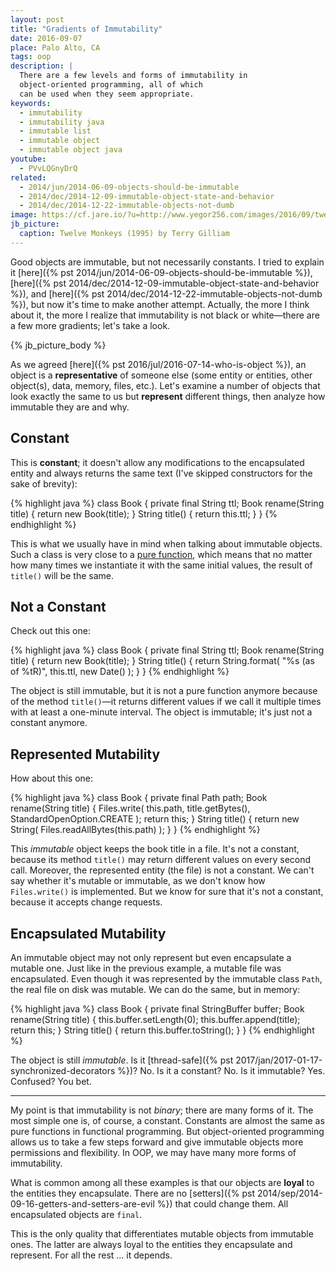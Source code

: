 ```yaml
---
layout: post
title: "Gradients of Immutability"
date: 2016-09-07
place: Palo Alto, CA
tags: oop
description: |
  There are a few levels and forms of immutability in
  object-oriented programming, all of which
  can be used when they seem appropriate.
keywords:
  - immutability
  - immutability java
  - immutable list
  - immutable object
  - immutable object java
youtube:
  - PVvLQGnyDrQ
related:
  - 2014/jun/2014-06-09-objects-should-be-immutable
  - 2014/dec/2014-12-09-immutable-object-state-and-behavior
  - 2014/dec/2014-12-22-immutable-objects-not-dumb
image: https://cf.jare.io/?u=http://www.yegor256.com/images/2016/09/twelve-monkeys.jpg
jb_picture:
  caption: Twelve Monkeys (1995) by Terry Gilliam
---
```


Good objects are immutable, but not necessarily constants.
I tried to explain it [here]({% pst 2014/jun/2014-06-09-objects-should-be-immutable %}),
[here]({% pst 2014/dec/2014-12-09-immutable-object-state-and-behavior %}), and
[here]({% pst 2014/dec/2014-12-22-immutable-objects-not-dumb %}),
but now it's time to make another attempt. Actually, the more I think about it,
the more I realize that immutability is not black or white&mdash;there
are a few more gradients; let's take a look.

<!--more-->

{% jb_picture_body %}

As we agreed [here]({% pst 2016/jul/2016-07-14-who-is-object %}),
an object is a **representative** of someone else
(some entity or entities, other object(s), data, memory, files, etc.).
Let's examine a number of objects that look exactly the same
to us but **represent** different things, then analyze how
immutable they are and why.

## Constant

This is **constant**; it doesn't allow any modifications
to the encapsulated entity and always returns the same text
(I've skipped constructors for the sake of brevity):

{% highlight java %}
class Book {
  private final String ttl;
  Book rename(String title) {
    return new Book(title);
  }
  String title() {
    return this.ttl;
  }
}
{% endhighlight %}

This is what we usually have in mind when talking about immutable
objects. Such a class is very close to a
[pure function](https://en.wikipedia.org/wiki/Pure_function),
which means that no matter how many times we instantiate it with
the same initial values, the result of `title()` will be the same.

## Not a Constant

Check out this one:

{% highlight java %}
class Book {
  private final String ttl;
  Book rename(String title) {
    return new Book(title);
  }
  String title() {
    return String.format(
      "%s (as of %tR)", this.ttl, new Date()
    );
  }
}
{% endhighlight %}

The object is still immutable, but it is not a pure
function anymore because of the method `title()`&mdash;it returns different values if we call it
multiple times with at least a one-minute interval. The object
is immutable; it's just not a constant anymore.

## Represented Mutability

How about this one:

{% highlight java %}
class Book {
  private final Path path;
  Book rename(String title) {
    Files.write(
      this.path,
      title.getBytes(),
      StandardOpenOption.CREATE
    );
    return this;
  }
  String title() {
    return new String(
      Files.readAllBytes(this.path)
    );
  }
}
{% endhighlight %}

This _immutable_ object keeps the book title in a file. It's not a constant,
because its method `title()` may return different values on every
second call. Moreover, the represented entity (the file) is not a constant.
We can't say whether it's mutable or immutable, as we don't know how `Files.write()`
is implemented. But we know for sure that it's not a constant, because it
accepts change requests.

## Encapsulated Mutability

An immutable object may not only represent but even
encapsulate a mutable one. Just like in the
previous example, a mutable file was encapsulated. Even though it
was represented by the immutable class `Path`, the real file on disk
was mutable. We can do the same, but in memory:

{% highlight java %}
class Book {
  private final StringBuffer buffer;
  Book rename(String title) {
    this.buffer.setLength(0);
    this.buffer.append(title);
    return this;
  }
  String title() {
    return this.buffer.toString();
  }
}
{% endhighlight %}

The object is still _immutable_. Is it
[thread-safe]({% pst 2017/jan/2017-01-17-synchronized-decorators %})? No. Is it a constant?
No. Is it immutable? Yes. Confused? You bet.

<hr/>

My point is that immutability is not _binary_; there are many
forms of it. The most simple one is, of course, a
constant. Constants are almost the same as pure functions in functional
programming. But object-oriented programming allows us to take
a few steps forward and give immutable objects more permissions
and flexibility. In OOP, we may have many more forms of immutability.

What is common among all these examples is that our objects are
**loyal** to the entities they encapsulate. There are no
[setters]({% pst 2014/sep/2014-09-16-getters-and-setters-are-evil %})
that could change them. All encapsulated objects are `final`.

This is the only quality that differentiates mutable objects from
immutable ones. The latter are always loyal to the entities they
encapsulate and represent. For all the rest ... it depends.
